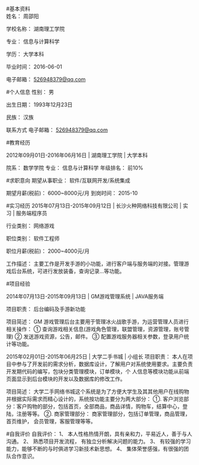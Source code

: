 #基本资料	
姓名： 周邵阳

学校名称： 湖南理工学院

专业： 信息与计算科学

学历： 大学本科

毕业时间： 2016-06-01

电子邮箱： 526948379@qq.com

#个人信息
性别： 男

出生日期： 1993年12月23日

民族： 汉族

联系方式
电子邮箱： 526948379@qq.com

#教育经历

2012年09月01日-2016年06月16日 | 湖南理工学院 | 大学本科

院系： 数学学院
专业： 信息与计算科学
年级排名： 前10%

#求职意向
期望从事职业： 软件/互联网开发/系统集成

期望月薪(税前)： 6000~8000元/月
到岗时间： 2015-10

#实习经历
2015年07月13日-2015年09月12日 | 长沙火种网络科技有限公司 | 实习 | 服务端程序员

行业类别： 网络游戏

职位类别： 软件工程师

职位月薪(税前)： 2000~4000元/月

工作描述： 主要工作是开发手游的小功能，进行客户端与服务端的对接。管理游戏后台系统，可进行发放装备，查询记录...等功能。

#项目经验

2014年07月13日-2015年09月13日 | GM游戏管理系统 | JAVA服务端

项目职责： 后台编码及手游新功能

项目简述： GM 游戏管理后台主要用于管理冰火战歌手游，为运营管理人员进行相关操作：
① 查询游戏相关信息(游戏角色管理，联盟管理，资源管理，账号管理)
② 发送游戏资源，公告，邮件。
③ 配置游戏服务器相关参数，登录用户统计等功能。

2015年02月01日-2015年06月25日 | 大学二手书城 | 小组长
项目职责： 本人在项目中参与了开发前的需求分析，数据库设计，了解用户对系统使用要求。主要负责开发期代码的编写，包块分类管理模块，订单模块，个 人信息等模块功能从前端页面显示到后台模块的开发以及数据库的修改工作。

项目简述： 大学二手网络书城这个系统是为了方便大学生及其其他用户在线购物并根据实际需求而精心设计的，系统按功能主要分为两大部分：
①. 客户浏览部分：客户购物的部分，包括首页，全部商品，商品详情，购物车，结算中心，登陆，注册等等。
②. 商家管理部分： 商家管理部分，包括订单管理，商品管理，首页维护， 会员管理，客服管理等等。

#自我评价
自我评价： 1、 本人性格热情开朗，具有亲和力，平易近人，善于与人沟通。
           2、 熟悉项目开发流程， 有独立分析解决问题的能力。
           3、 有较强的学习能力，能够不断的与时俱进学习新技术新思想。
           4、 集体荣誉感强，有很强的团队合作意识。
